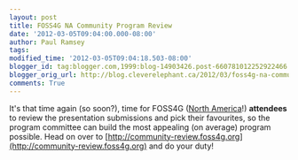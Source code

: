```yaml
---
layout: post
title: FOSS4G NA Community Program Review
date: '2012-03-05T09:04:00.000-08:00'
author: Paul Ramsey
tags: 
modified_time: '2012-03-05T09:04:18.503-08:00'
blogger_id: tag:blogger.com,1999:blog-14903426.post-660781012252922466
blogger_orig_url: http://blog.cleverelephant.ca/2012/03/foss4g-na-community-program-review.html
comments: True
---
```


It's that time again (so soon?), time for FOSS4G ([North America](http://foss4g-na.org)!) **attendees** to review the presentation submissions and pick their favourites, so the program committee can build the most appealing (on average) program possible. Head on over to [http://community-review.foss4g.org](http://community-review.foss4g.org) and do your duty!

